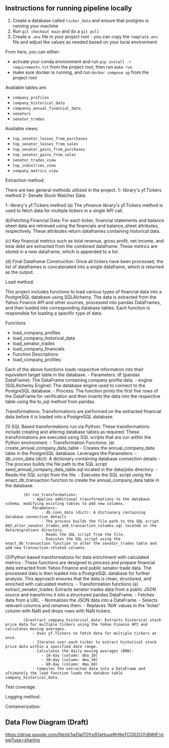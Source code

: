 ## Instructions for running pipeline locally
1. Create a database called `ticker_data` and ensure that postgres is running your machine
2. Run `git checkout main` and do a `git pull`
3. Create a `.env`  file in your project root - you can copy the `template.env` file and adjust the values as needed based on your local environment

From here, you can either:
 - activate your conda environment and run `pip install -r requirements.txt` from the project root, then run `make run`
 - make sure docker is running, and run `docker compose up` from the project root

Available tables are:
- `company_profiles`
- `company_historical_data`
- `companny_annual_financial_data`
- `senators`
- `senator_trades`

Available views:
- `top_senator_losses_from_purchases`
- `top_senator_losses_from_sales`
- `top_senator_gains_from_purchases`
- `top_senator_gains_from_sales`
- `senator_trades_view`
- `top_industries_view`
- `company_metrics_view`


Extraction method:

There are two general methods utilized in the project.
    1- library's yf.Tickers method
    2- Senate Stock Watcher Data

1- library's yf.Tickers method
(a) The yfinance library's yf.Tickers method is used to fetch data for multiple tickers in a single API call. 

(b)Fetching Financial Data: For each ticker, financial statements and balance sheet data are retrieved using the financials and balance_sheet attributes, respectively. These attributes return dataframes containing historical data.

(c) Key financial metrics such as total revenue, gross profit, net income, and total debt are extracted from the combined dataframe. These metrics are stored in a new dataframe, which is appended to a list.

(d) Final Dataframe Construction:  Once all tickers have been processed, the list of dataframes is concatenated into a single dataframe, which is returned as the output.


Load method:

This project includes functions to load various types of financial data into a PostgreSQL database using SQLAlchemy. The data is extracted from the Yahoo Finance API and other sources, processed into pandas DataFrames, and then loaded into corresponding database tables. Each function is responsible for loading a specific type of data.

Functions
- load_company_profiles
- load_company_historical_data
- load_senator_trades
- load_company_financials
- Function Descriptions
- load_company_profiles:

Each of the above functions loads respective information into their equivalent target table in the database.
    - Parameters: df (pandas DataFrame): The DataFrame containing company profile data.
    - engine (SQLAlchemy Engine): The database engine used to connect to the PostgreSQL database.
    - Process: The function prints the first five rows of the DataFrame for verification and then inserts the data into the respective table using the to_sql method from pandas.

Transformations:
Transformations are performed on the extracted financial data before it is loaded into a PostgreSQL database. 
    
(1) SQL Based transformations run via Python: These transformations include creating and altering database tables as required. These transformations are executed using SQL scripts that are run within the Python environment.
        - Transformation Functions:
            (a) create_annual_company_data_table
                - Creates the annual_company_data table in the PostgreSQL database.  Leverages the Parameters:
                    - db_conn_data (dict): A dictionary containing database connection details
                    - The process builds the file path to the SQL script seed_annual_company_data_table.sql located in the data/jobs directory.
                    - Reads the SQL script from the file.
                    - Executes the SQL script using the enact_db_transaction function to create the annual_company_data table in the database.

            (b) run_transformations:
                - Applies additional transformations to the database schema, modifying existing tables to add new columns.
                Parameters:
                    - db_conn_data (dict): A dictionary containing database connection details
                    - The process builds the file path to the SQL script 002_alter_senator_trades_add_transaction_columns.sql located in the data/migrations directory.
                    - Reads the SQL script from the file.
                    - Executes the SQL script using the enact_db_transaction function to alter the senator_trades table and add new transaction-related columns.

(2)Python based transformations for data enrichment with calculated metrics : These functions are designed to process and prepare financial data extracted from Yahoo Finance and public senator trade data. The processed data is then loaded into a PostgreSQL database for further analysis. This approach ensures that the data is clean, structured, and enriched with calculated metrics.
        - Transformation functions 
            (a) extract_senator_trades: Extracts senator trades data from a public JSON source and transforms it into a structured pandas DataFrame.
                - Fetches data from a URL.
                - Normalizes the JSON data into a DataFrame.
                - Selects relevant columns and renames them.
                - Replaces 'N/A' values in the 'ticker' column with NaN and drops rows with NaN tickers.

            (b)extract_company_historical_data: Extracts historical stock price data for multiple tickers using the Yahoo Finance API and calculates moving averages.
                - Uses yf.Tickers to fetch data for multiple tickers at once.
                - Iterates over each ticker to extract historical stock price data within a specified date range.
                - Calculates the daily moving averages (DMA): 
                    - 10-day (column: dma_10) 
                    - 30-day (column: dma_30) 
                    - 60-day (column: dma_60) 
                - Compiles the extracted data into a DataFrame and ultimately the load function loads the databse table company_historical_data.


Test coverage:

Logging method:

Containerization:

## Data Flow Diagram (Draft)

https://drive.google.com/file/d/1wDjpTDYxj51aHuueRH9gTCO02O7cBWtF/view?usp=sharing

